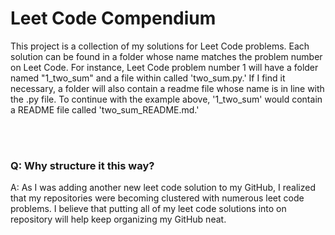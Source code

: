 # Leet Code Compendium

This project is a collection of my solutions for Leet Code problems. 
Each solution can be found in a folder whose name matches the problem number on Leet 
Code. For instance, Leet Code problem number 1 will have a folder named "1_two_sum"
and a file within called 'two_sum.py.' If I find it necessary, a folder will also contain a readme file
whose name is in line with the .py file. To continue with the example above, '1_two_sum' would
contain a README file called 'two_sum_README.md.'

<br/><br/>

### Q: Why structure it this way?
A: As I was adding another new leet code solution to my GitHub, I realized that my repositories
were becoming clustered with numerous leet code problems. I believe that putting all of my 
leet code solutions into on repository will help keep organizing my GitHub neat.
